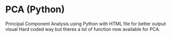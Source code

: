 # PCA (Python)
Principal Component Analysis using Python with HTML file for better output visual
Hard coded way but theres a lot of function now available for PCA.

